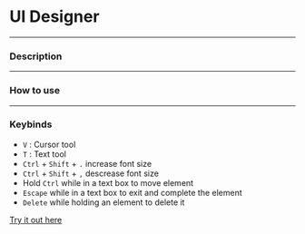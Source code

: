 # UI Designer

---

### Description

---

### How to use

---

### Keybinds

- `V` : Cursor tool
- `T` : Text tool
- `Ctrl` + `Shift` + `.` increase font size
- `Ctrl` + `Shift` + `,` descrease font size
- Hold `Ctrl` while in a text box to move element
- `Escape` while in a text box to exit and complete the element
- `Delete` while holding an element to delete it

[Try it out here](https://jordanlandry.github.io/ui-designer/)
